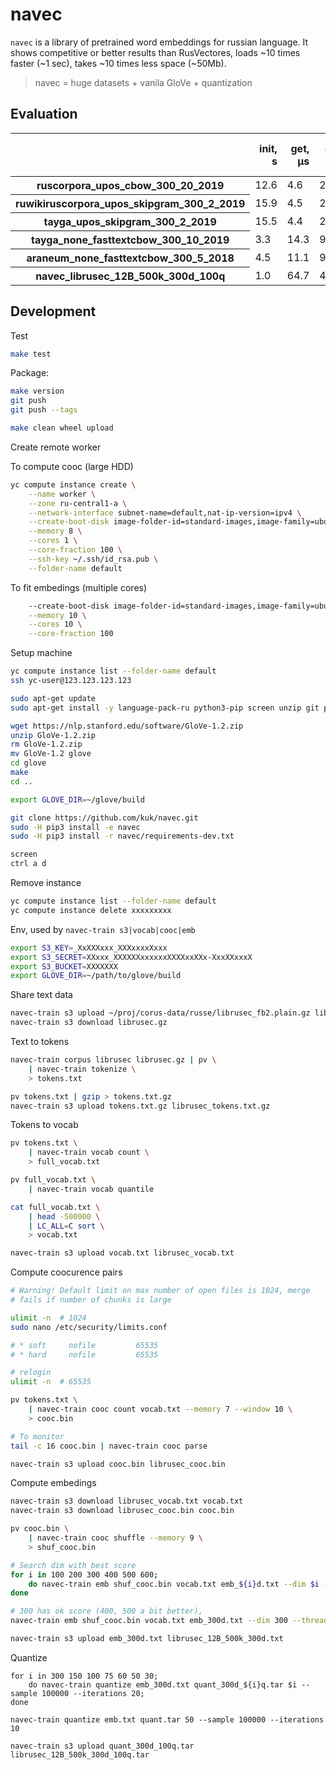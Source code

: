 
# navec

`navec` is a library of pretrained word embeddings for russian language. It shows competitive or better results than RusVectores, loads ~10 times faster (~1 sec), takes ~10 times less space (~50Mb).

> navec = huge datasets + vanila GloVe + quantization

## Evaluation

<table border="0" class="dataframe">
  <thead>
    <tr style="text-align: right;">
      <th></th>
      <th>init, s</th>
      <th>get, µs</th>
      <th>disk, mb</th>
      <th>ram, mb</th>
      <th>simlex965, spearman | support</th>
      <th>hj, spearman</th>
      <th>rt, prec</th>
      <th>ae, prec</th>
      <th>ae2, prec</th>
      <th>lrwc, prec</th>
    </tr>
  </thead>
  <tbody>
    <tr>
      <th>ruscorpora_upos_cbow_300_20_2019</th>
      <td>12.6</td>
      <td>4.6</td>
      <td>220.6</td>
      <td>236.1</td>
      <td>0.359|961</td>
      <td>0.685|378</td>
      <td>0.852|61428</td>
      <td>0.758|16213</td>
      <td>0.896|49895</td>
      <td>0.602|6234</td>
    </tr>
    <tr>
      <th>ruwikiruscorpora_upos_skipgram_300_2_2019</th>
      <td>15.9</td>
      <td>4.5</td>
      <td>290.0</td>
      <td>309.4</td>
      <td>0.321|961</td>
      <td>0.723|376</td>
      <td>0.817|66197</td>
      <td>0.801|17067</td>
      <td>0.860|54479</td>
      <td>0.629|6173</td>
    </tr>
    <tr>
      <th>tayga_upos_skipgram_300_2_2019</th>
      <td>15.5</td>
      <td>4.4</td>
      <td>290.7</td>
      <td>310.9</td>
      <td>0.429|959</td>
      <td>0.749|382</td>
      <td>0.871|65091</td>
      <td>0.771|17372</td>
      <td>0.899|54082</td>
      <td>0.639|6297</td>
    </tr>
    <tr>
      <th>tayga_none_fasttextcbow_300_10_2019</th>
      <td>3.3</td>
      <td>14.3</td>
      <td>910.6</td>
      <td>909.7</td>
      <td>0.370|965</td>
      <td>0.643|398</td>
      <td>0.792|114066</td>
      <td>0.695|22907</td>
      <td>0.809|86772</td>
      <td>0.533|10596</td>
    </tr>
    <tr>
      <th>araneum_none_fasttextcbow_300_5_2018</th>
      <td>4.5</td>
      <td>11.1</td>
      <td>945.3</td>
      <td>926.5</td>
      <td>0.349|965</td>
      <td>0.670|398</td>
      <td>0.804|114066</td>
      <td>0.717|22910</td>
      <td>0.796|86771</td>
      <td>0.578|10596</td>
    </tr>
    <tr>
      <th>navec_librusec_12B_500k_300d_100q</th>
      <td>1.0</td>
      <td>64.7</td>
      <td>49.5</td>
      <td>95.3</td>
      <td>0.309|958</td>
      <td>0.704|390</td>
      <td>0.842|81408</td>
      <td>0.932|21698</td>
      <td>0.923|71667</td>
      <td>0.604|6733</td>
    </tr>
  </tbody>
</table>

## Development

Test
```bash
make test
```

Package:
```bash
make version
git push
git push --tags

make clean wheel upload
```

Create remote worker

To compute cooc (large HDD)
```bash
yc compute instance create \
    --name worker \
    --zone ru-central1-a \
    --network-interface subnet-name=default,nat-ip-version=ipv4 \
    --create-boot-disk image-folder-id=standard-images,image-family=ubuntu-1804,type=network-hdd,size=2000 \
    --memory 8 \
    --cores 1 \
    --core-fraction 100 \
    --ssh-key ~/.ssh/id_rsa.pub \
    --folder-name default
```

To fit embedings (multiple cores)
```bash
    --create-boot-disk image-folder-id=standard-images,image-family=ubuntu-1804,type=network-hdd,size=500 \
    --memory 10 \
    --cores 10 \
    --core-fraction 100
```

Setup machine
```bash
yc compute instance list --folder-name default
ssh yc-user@123.123.123.123

sudo apt-get update
sudo apt-get install -y language-pack-ru python3-pip screen unzip git pv cmake

wget https://nlp.stanford.edu/software/GloVe-1.2.zip
unzip GloVe-1.2.zip
rm GloVe-1.2.zip
mv GloVe-1.2 glove
cd glove
make
cd ..

export GLOVE_DIR=~/glove/build

git clone https://github.com/kuk/navec.git
sudo -H pip3 install -e navec
sudo -H pip3 install -r navec/requirements-dev.txt 

screen
ctrl a d
```

Remove instance
```bash
yc compute instance list --folder-name default
yc compute instance delete xxxxxxxxx
````

Env, used by `navec-train s3|vocab|cooc|emb`
```bash
export S3_KEY=_XxXXXxxx_XXXxxxxXxxx
export S3_SECRET=XXxxx_XXXXXXxxxxxxXXXXxxXXx-XxxXXxxxX
export S3_BUCKET=XXXXXXX
export GLOVE_DIR=~/path/to/glove/build
```

Share text data
```bash
navec-train s3 upload ~/proj/corus-data/russe/librusec_fb2.plain.gz librusec.gz
navec-train s3 download librusec.gz 
```

Text to tokens
```bash
navec-train corpus librusec librusec.gz | pv \
	| navec-train tokenize \
	> tokens.txt

pv tokens.txt | gzip > tokens.txt.gz
navec-train s3 upload tokens.txt.gz librusec_tokens.txt.gz
```

Tokens to vocab
```bash
pv tokens.txt \
	| navec-train vocab count \
	> full_vocab.txt

pv full_vocab.txt \
	| navec-train vocab quantile

cat full_vocab.txt \
	| head -500000 \
	| LC_ALL=C sort \
	> vocab.txt

navec-train s3 upload vocab.txt librusec_vocab.txt
```

Compute coocurence pairs
```bash
# Warning! Default limit on max number of open files is 1024, merge
# fails if number of chunks is large

ulimit -n  # 1024
sudo nano /etc/security/limits.conf

# * soft     nofile         65535
# * hard     nofile         65535

# relogin
ulimit -n  # 65535

pv tokens.txt \
	| navec-train cooc count vocab.txt --memory 7 --window 10 \
	> cooc.bin

# To monitor
tail -c 16 cooc.bin | navec-train cooc parse

navec-train s3 upload cooc.bin librusec_cooc.bin
```

Compute embedings
```bash
navec-train s3 download librusec_vocab.txt vocab.txt
navec-train s3 download librusec_cooc.bin cooc.bin

pv cooc.bin \
	| navec-train cooc shuffle --memory 9 \
	> shuf_cooc.bin

# Search dim with best score
for i in 100 200 300 400 500 600;
	do navec-train emb shuf_cooc.bin vocab.txt emb_${i}d.txt --dim $i --threads 10 --iterations 2;
done

# 300 has ok score (400, 500 a bit better), 
navec-train emb shuf_cooc.bin vocab.txt emb_300d.txt --dim 300 --threads 10 --iterations 10

navec-train s3 upload emb_300d.txt librusec_12B_500k_300d.txt
```

Quantize
```
for i in 300 150 100 75 60 50 30;
	do navec-train quantize emb_300d.txt quant_300d_${i}q.tar $i --sample 100000 --iterations 20;
done

navec-train quantize emb.txt quant.tar 50 --sample 100000 --iterations 10

navec-train s3 upload quant_300d_100q.tar librusec_12B_500k_300d_100q.tar
```
